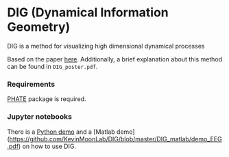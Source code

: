# DIG (Dynamical Information Geometry)


DIG is a method for visualizing high dimensional dynamical processes 

Based on the paper [here](https://arxiv.org/abs/1906.10725). Additionally, a brief explanation about this method can be found in `DIG_poster.pdf`. 

### Requirements

[PHATE](https://github.com/KrishnaswamyLab/PHATE/tree/master/Python) package is required. 

### Jupyter notebooks 

There is a [Python demo](https://github.com/KevinMoonLab/DIG/blob/master/DIG_python/EEG_demo.ipynb) and a [Matlab demo] (https://github.com/KevinMoonLab/DIG/blob/master/DIG_matlab/demo_EEG.pdf) on how to use DIG. 
